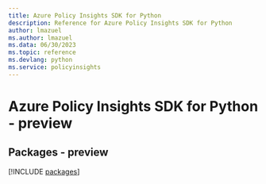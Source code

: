 ```yaml
---
title: Azure Policy Insights SDK for Python
description: Reference for Azure Policy Insights SDK for Python
author: lmazuel
ms.author: lmazuel
ms.data: 06/30/2023
ms.topic: reference
ms.devlang: python
ms.service: policyinsights
---
```

# Azure Policy Insights SDK for Python - preview
## Packages - preview
[!INCLUDE [packages](policy-insights-index.md)]